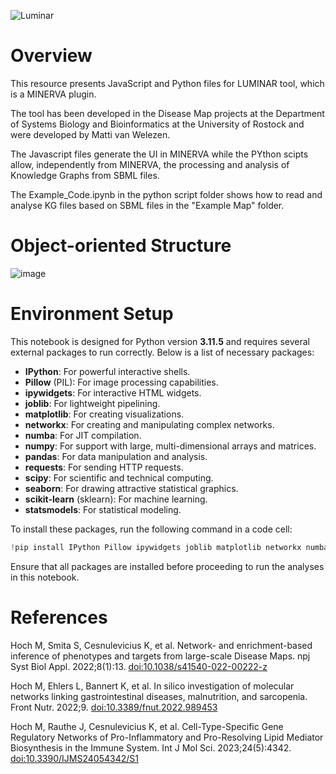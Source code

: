 ![Luminar](https://github.com/user-attachments/assets/b1e202fc-aa40-4b59-b655-6cc59ce8719b)

# Overview

This resource presents JavaScript and Python files for LUMINAR tool, which is a MINERVA plugin.

The tool has been developed in the Disease Map projects at the Department of Systems Biology and Bioinformatics at the University of Rostock and were developed by Matti van Welezen.

The Javascript files generate the UI in MINERVA while the PYthon scipts allow, independently from MINERVA, the processing and analysis of Knowledge Graphs from SBML files.

The Example_Code.ipynb in the python script folder shows how to read and analyse KG files based on SBML files in the "Example Map" folder.



# Object-oriented Structure

![image](https://github.com/MattiHoch/KnowledgeGraphAnalysis/assets/37984689/3af48f77-2985-4ad0-b004-9940e3f10966)

# Environment Setup

This notebook is designed for Python version **3.11.5** and requires several external packages to run correctly. Below is a list of necessary packages:

- **IPython**: For powerful interactive shells.
- **Pillow** (PIL): For image processing capabilities.
- **ipywidgets**: For interactive HTML widgets.
- **joblib**: For lightweight pipelining.
- **matplotlib**: For creating visualizations.
- **networkx**: For creating and manipulating complex networks.
- **numba**: For JIT compilation.
- **numpy**: For support with large, multi-dimensional arrays and matrices.
- **pandas**: For data manipulation and analysis.
- **requests**: For sending HTTP requests.
- **scipy**: For scientific and technical computing.
- **seaborn**: For drawing attractive statistical graphics.
- **scikit-learn** (sklearn): For machine learning.
- **statsmodels**: For statistical modeling.

To install these packages, run the following command in a code cell:

```python
!pip install IPython Pillow ipywidgets joblib matplotlib networkx numba numpy pandas requests scipy seaborn scikit-learn statsmodels d3blocks
```

Ensure that all packages are installed before proceeding to run the analyses in this notebook.

# References

Hoch M, Smita S, Cesnulevicius K, et al. Network- and enrichment-based inference of phenotypes and targets from large-scale Disease Maps. npj Syst Biol Appl. 2022;8(1):13. [doi:10.1038/s41540-022-00222-z](https://doi.org/10.1038/s41540-022-00222-z)

Hoch M, Ehlers L, Bannert K, et al. In silico investigation of molecular networks linking gastrointestinal diseases, malnutrition, and sarcopenia. Front Nutr. 2022;9. [doi:10.3389/fnut.2022.989453](https://doi.org/10.1038/s41540-022-00222-z)

Hoch M, Rauthe J, Cesnulevicius K, et al. Cell-Type-Specific Gene Regulatory Networks of Pro-Inflammatory and Pro-Resolving Lipid Mediator Biosynthesis in the Immune System. Int J Mol Sci. 2023;24(5):4342. [doi:10.3390/IJMS24054342/S1](https://www.mdpi.com/1422-0067/24/5/4342)
